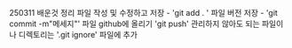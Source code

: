 250311 배운것 정리
파일 작성 및 수정하고 저장 - 'git add . '
파일 버전 저장 - 'git commit -m"메세지"'
파일 github에 올리기 'git push'
관리하지 않아도 되는 파일이나 디렉토리는 '.git ignore' 파일에 추가


